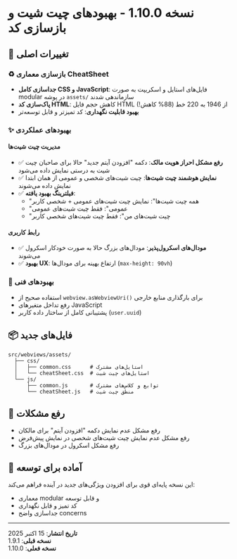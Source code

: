 # نسخه 1.10.0 - بهبودهای چیت شیت و بازسازی کد

## 🎯 تغییرات اصلی

### ♻️ بازسازی معماری CheatSheet

- **جداسازی کامل CSS و JavaScript**: فایل‌های استایل و اسکریپت به صورت modular در پوشه `assets/` سازماندهی شدند
- **پاک‌سازی کد HTML**: کاهش حجم فایل HTML از 1946 به 220 خط (88% کاهش!)
- **بهبود قابلیت نگهداری**: کد تمیزتر و قابل توسعه‌تر

### ✨ بهبودهای عملکردی

#### مدیریت چیت شیت‌ها

- ✅ **رفع مشکل احراز هویت مالک**: دکمه "افزودن آیتم جدید" حالا برای صاحبان چیت شیت به درستی نمایش داده می‌شود
- ✅ **نمایش هوشمند چیت شیت‌ها**: چیت شیت‌های شخصی و عمومی از همان ابتدا نمایش داده می‌شوند
- ✅ **فیلترینگ بهبود یافته**:
  - "همه چیت شیت‌ها": نمایش چیت شیت‌های عمومی + شخصی کاربر
  - "عمومی": فقط چیت شیت‌های عمومی
  - "چیت شیت‌های من": فقط چیت شیت‌های شخصی کاربر

#### رابط کاربری

- ✅ **مودال‌های اسکرول‌پذیر**: مودال‌های بزرگ حالا به صورت خودکار اسکرول می‌شوند
- ✅ **بهبود UX**: ارتفاع بهینه برای مودال‌ها (`max-height: 90vh`)

### 🔧 بهبودهای فنی

- استفاده صحیح از `webview.asWebviewUri()` برای بارگذاری منابع خارجی
- رفع تداخل متغیرهای JavaScript
- پشتیبانی کامل از ساختار داده کاربر (`user.uuid`)

## 📦 فایل‌های جدید

```
src/webviews/assets/
  ├── css/
  │   ├── common.css      # استایل‌های مشترک
  │   └── cheatSheet.css  # استایل‌های چیت شیت
  └── js/
      ├── common.js       # توابع و کلاس‌های مشترک
      └── cheatSheet.js   # منطق چیت شیت
```

## 🐛 رفع مشکلات

- رفع مشکل عدم نمایش دکمه "افزودن آیتم" برای مالکان
- رفع مشکل عدم نمایش چیت شیت‌های شخصی در نمایش پیش‌فرض
- رفع مشکل اسکرول در مودال‌های بزرگ

## 🚀 آماده برای توسعه

این نسخه پایه‌ای قوی برای افزودن ویژگی‌های جدید در آینده فراهم می‌کند:

- معماری modular و قابل توسعه
- کد تمیز و قابل نگهداری
- جداسازی واضح concerns

---

**تاریخ انتشار**: 15 اکتبر 2025  
**نسخه قبلی**: 1.9.1  
**نسخه فعلی**: 1.10.0
